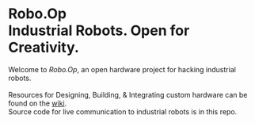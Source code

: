 Robo.Op<br/>
Industrial Robots. Open for Creativity.
=====

Welcome to _Robo.Op_, an open hardware project for hacking industrial robots.
<br/><br/>
Resources for Designing, Building, & Integrating custom hardware can be found on the [wiki](https://github.com/peopleplusrobots/robo-op/wiki).
<br/>
Source code for live communication to industrial robots is in this repo.